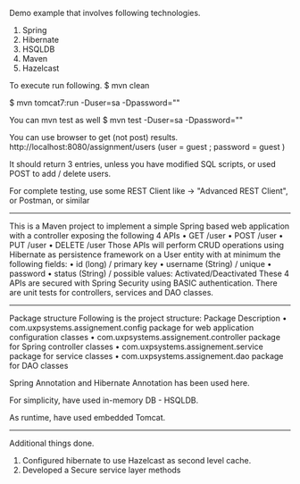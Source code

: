 Demo example that involves following technologies.

1. Spring
2. Hibernate
3. HSQLDB
4. Maven
5. Hazelcast

To execute run following.
$ mvn clean

$ mvn tomcat7:run -Duser=sa -Dpassword=""

You can mvn test as well
$ mvn test -Duser=sa -Dpassword=""

You can use browser to get (not post) results.
http://localhost:8080/assignment/users
(user = guest ; password = guest )

It should return 3 entries, unless you have modified SQL scripts, or used POST to add / delete users.

For complete testing, use some REST Client like -> "Advanced REST Client", or Postman, or similar

------------------------------------------------------------

This is a Maven project to implement a simple Spring based web application with a controller exposing the following 4 APIs
• GET /user
• POST /user
• PUT /user
• DELETE /user
Those APIs will perform CRUD operations using Hibernate as persistence framework on a User entity with at minimum the following fields:
• id (long) / primary key
• username (String) / unique
• password
• status (String) / possible values: Activated/Deactivated
These 4 APIs are secured with Spring Security using BASIC authentication.
There are unit tests for controllers, services and DAO classes.

-----------------------

Package structure
Following is the project structure: 
Package                                       Description
• com.uxpsystems.assignement.config             package for web application configuration classes
• com.uxpsystems.assignement.controller         package for Spring controller classes
• com.uxpsystems.assignement.service            package for service classes
• com.uxpsystems.assignement.dao                package for DAO classes

Spring Annotation and Hibernate Annotation has been used here.

For simplicity, have used in-memory DB - HSQLDB.

As runtime, have used embedded Tomcat.

-------------------------------------------

Additional things done.

1. Configured hibernate to use Hazelcast as second level cache.
2. Developed a Secure service layer methods

